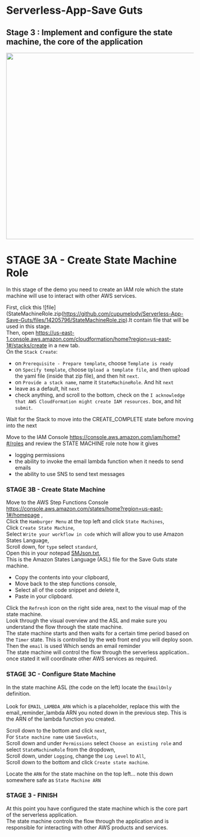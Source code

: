 # Serverless-App-Save Guts

## Stage 3 : Implement and configure the state machine, the core of the application

<img src="https://github.com/cupumelody/Serverless-App-Save-Guts/assets/145847069/9ee6025a-3bc6-414f-828d-3a318b2bbdfd" width="600" height="500">

# STAGE 3A - Create State Machine Role

In this stage of the demo you need to create an IAM role which the state machine will use to interact with other AWS services.

First, click this ![file](StateMachineRole.zip(https://github.com/cupumelody/Serverless-App-Save-Guts/files/14205796/StateMachineRole.zip).It contain file that will be used in this stage.
<br>
Then, open https://us-east-1.console.aws.amazon.com/cloudformation/home?region=us-east-1#/stacks/create in a new tab.
<br>
On the `Stack Create`:
 * on  `Prerequisite - Prepare template`, choose `Template is ready`
 * on `Specify template`, choose `Upload a template file`, and then upload the yaml file (inside that zip file), and then hit `next`.
 * on `Provide a stack name`, name it `StateMachineRole`. And hit `next`
 * leave as a default, hit `next`
 * check anything, and scroll to the bottom, check on the `I acknowledge that AWS CloudFormation might create IAM resources.` box, and hit `submit`.

Wait for the Stack to move into the CREATE_COMPLETE state before moving into the next

Move to the IAM Console https://console.aws.amazon.com/iam/home?#/roles and review the STATE MACHINE role
note how it gives 

- logging permissions
- the ability to invoke the email lambda function when it needs to send emails
- the ability to use SNS to send text messages


### STAGE 3B - Create State Machine
Move to the AWS Step Functions Console https://console.aws.amazon.com/states/home?region=us-east-1#/homepage ,
<br>
Click the `Hamburger Menu` at the top left and click `State Machines`,
<br>
Click `Create State Machine`,
<br>
Select `Write your workflow in code` which will allow you to use Amazon States Language,
<br>
Scroll down,
for `type` select `standard`,
<br>
Open this in your notepad [SMJson.txt](https://github.com/cupumelody/Serverless-App-Save-Guts/files/14206085/SMJson.txt),
<br>
This is the Amazon States Language (ASL) file for the Save Guts state machine.
* Copy the contents into your clipboard,
* Move back to the step functions console,
* Select all of the code snippet and delete it,
* Paste in your clipboard.

Click the `Refresh` icon on the right side area, next to the visual map of the state machine.
<br>
Look through the visual overview and the ASL and make sure you understand the flow through the state machine.
<br>
The state machine starts and then waits for a certain time period based on the `Timer` state. This is controlled by the web front end you will deploy soon. Then the `email` is used Which sends an email reminder
<br>
The state machine will control the flow through the serverless application.. once stated it will coordinate other AWS services as required.  

### STAGE 3C - Configure State Machine 
In the state machine ASL (the code on the left) locate the `EmailOnly` definition.  
<br>
Look for `EMAIL_LAMBDA_ARN` which is a placeholder, replace this with the email_reminder_lambda ARN you noted down in the previous step. This is the ARN of the lambda function you created.

Scroll down to the bottom and click `next`,
<br>
For `State machine name` use `SaveGuts`,
<br>
Scroll down and under `Permissions` select `Choose an existing role` and select `StateMachineRole` from the dropdown,
<br>
Scroll down, under `Logging`, change the `Log Level` to `All`,
<br>
Scroll down to the bottom and click `Create state machine`.


Locate the `ARN` for the state machine on the top left... note this down somewhere safe as `State Machine ARN`  


### STAGE 3 - FINISH
At this point you have configured the state machine which is the core part of the serverless application.  
The state machine controls the flow through the application and is responsible for interacting with other AWS products and services. 
